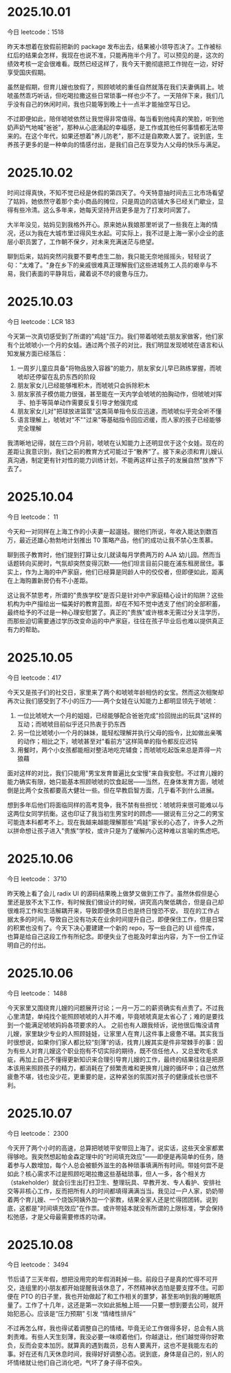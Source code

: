 # 2025.10.01

今日 leetcode：1518

昨天本想着在放假前把新的 package 发布出去，结果被小领导否决了。工作被标红后的结果会怎样，我现在也说不准，只能再拖半个月了。可以预见的是，这次的绩效考核一定会很难看。既然已经这样了，我今天干脆彻底把工作抛在一边，好好享受国庆假期。

虽然是假期，但育儿嫂也放假了，照顾唬唬的重任自然就落在我们夫妻俩肩上。唬唬虽然乖巧听话，但吃喝拉撒这些日常琐事一样也少不了。一天陪伴下来，我们几乎没有自己的休闲时间，我也只能等到晚上十一点半才能抽空写日记。

不过即便如此，陪伴唬唬依然让我觉得非常值得。每当看到他纯真的笑脸，听到他奶声奶气地喊"爸爸"，那种从心底涌起的幸福感，是工作或其他任何事情都无法带来的。在这个年代，如果还想着"养儿防老"，那不过是自欺欺人罢了。说到底，生养孩子更多的是一种单向的情感付出，是我们自己在享受为人父母的快乐与满足。

# 2025.10.02

时间过得真快，不知不觉已经是休假的第四天了。今天特意抽时间去三北市场看望了姑妈，她依然守着那个卖小商品的摊位，只是周边的店铺大多已经关门歇业，显得有些冷清。这么多年来，她每天坚持开店更多是为了打发时间罢了。

大半年没见，姑妈见到我格外开心。原来她从我娘那里听说了一些我在上海的情况，还以为我在大城市里过得风生水起。可实际上，我不过是上海一家小企业的底层小职员罢了，工作朝不保夕，对未来充满迷茫与绝望。

聊到后来，姑妈突然问我要不要考虑生二胎，我只能无奈地摇摇头，轻轻说了句："太难了。"身在乡下的亲戚很难真正理解我们这些进城务工人员的艰辛与不易，我们表面的平静背后，藏着说不尽的疲惫与压力。

# 2025.10.03

今日 leetcode：LCR 183

今天第一次真切感受到了所谓的"鸡娃"压力。我们带着唬唬去朋友家做客，他们家有个比唬唬小一个月的女娃。通过两个孩子的对比，我们明显发现唬唬在语言和认知发展方面已经落后：

1. 一周岁儿童应具备"将物品放入容器"的能力，朋友家女儿早已熟练掌握，而唬唬却还停留在乱扔东西的阶段
2. 朋友家女儿已经能够堆积木，而唬唬只会拆除积木
3. 朋友家孩子模仿能力很强，甚至能在一天内学会唬唬的拍胸动作，但唬唬对挥手、拍手等简单动作需要反复引导才勉强完成
4. 朋友家女儿对"把球放进篮筐"这类简单指令反应迅速，而唬唬似乎完全听不懂
5. 语言理解上，唬唬对"不""过来"等基础指令回应迟缓，而人家的孩子已经能够完全理解

我清晰地记得，就在三四个月前，唬唬在认知能力上还明显优于这个女娃。现在的差距让我意识到，我们之前的教育方式可能过于“散养”了。接下来必须和育儿嫂认真沟通，制定更有针对性的能力训练计划，不能再这样让孩子的发展自然"放养"下去了。

# 2025.10.04

今日 leetcode： 11

今天和一对同样在上海工作的小夫妻一起遛娃。据他们所说，年收入能达到数百万，最近还雄心勃勃地计划推出 T0 策略产品，他们的成功让我不禁心生羡慕。

聊到孩子教育时，他们提到打算让女儿就读每月学费两万的 AJA 幼儿园。然而当话题转向买房时，气氛却突然变得沉默——他们坦言目前只能在浦东租房居住。事实上，作为上海的中产家庭，他们已经算是同龄人中的佼佼者，但即便如此，距离在上海购置新房仍有不小差距。

这让我不禁思考，所谓的"贵族学校"是否只是针对中产家庭精心设计的陷阱？这些机构为中产描绘出一幅美好的教育蓝图，却在不知不觉中透支了他们的全部积蓄，最终给予的不过是一种心理安慰罢了。真正的"贵族"或许根本无需过分关注学历，而那些迫切需要通过学历改变命运的中产家庭，往往在孩子毕业后也难以提供真正有力的帮助。


# 2025.10.05

今日 leetcode：417

今天又是孩子们的社交日，家里来了两个和唬唬年龄相仿的女宝。然而这次相聚却再次让我们感受到了不小的压力——两个女娃在认知能力上都明显领先于唬唬：

1. 一位比唬唬大一个月的姐姐，已经能够配合爸爸完成"捡回抛出的玩具"这样的互动；而唬唬目前似乎还只热衷于扔东西
2. 另一位比唬唬小一个月的妹妹，能轻松理解并执行父母的指令，比如做出亲嘴的动作；相比之下，唬唬甚至对"看前方"这样简单的指令都反应迟钝
3. 用餐时，两个小女孩都能相对整洁地吃完辅食；而唬唬吃起饭来总是弄得一片狼藉

面对这样的对比，我们只能用"男宝发育普遍比女宝慢"来自我安慰。不过育儿嫂的能力确实有限，她只能基本照顾唬唬的饮食起居——当然，在身体发育方面，唬唬倒是比两个女孩都要高大健壮一些。但在早教启智方面，几乎看不到什么进展。

想到多年后他们将面临同样的高考竞争，我不禁有些担忧：唬唬将来很可能难以与这两位女同学抗衡。这也印证了我当初生男宝时的顾虑——据说有三分之二的男宝可能连本科都考不上。现在我越来越能理解那些"鸡娃"家长的心态了，许多人之所以拼命想让孩子进入"贵族"学校，或许只是为了缓解内心这种难以言喻的焦虑吧。


# 2025.10.06

今日 leetcode： 3710

昨天晚上看了会儿 radix UI 的源码结果晚上做梦又做到工作了。虽然休假但是心里还是放不太下工作，有时候我们做设计的时候，讲究高内聚低耦合，但是自己却很难将工作和生活解耦开来，导致即便休息日也是终日惶恐不安。
现在的工作占据太多的时间，导致自己没有功夫在业余时间提升自己，即便保住工作，但是日常的积累也没有了。今天下决心要建建一个新的 repo，写一些自己的 UI 组件库，也算是给自己这段工作有所纪念。即便失业了也能及时拿出内容，为下一份工作证明自己的付出。

# 2025.10.06

今日 leetcode： 1488

今天家里又围绕育儿嫂的问题展开讨论；一月一万二的薪资确实有点贵了。不过我心里清楚，单纯找个能照顾唬唬的人并不难，毕竟唬唬真是太省心了；难的是要找到一个能满足唬唬妈妈各项要求的人。
之前也有人跟我倾诉，说他很后悔没请育儿嫂，家里缺少专业的人照顾娃娃，让家里人在育儿这件事上疲惫不堪。其实我当时很想说，如果你们家人都比较“刻薄”的话，找育儿嫂其实是件非常棘手的事：因为有些人对育儿嫂这个职业抱有不切实际的期待，既不信任他人，又总爱吹毛求疵，再加上自己不懂得更新知识来合理引导育儿嫂的工作，最终的结果往往是把原本该用来照顾孩子的精力，都消耗在了频繁责难和更换育儿嫂的循环中；自己依然疲惫不堪，钱也没少花，更重要的是，这种紧张的氛围对孩子的健康成长也很不利。

# 2025.10.07

今日 leetcode： 2300

今天开了两个小时的高速，总算把唬唬平安带回上海了。说实话，这些天全家都累得够呛。我突然想起帕金森定理中的"时间填充效应"——即便是再简单的任务，随着参与人数增加，每个人总会被额外滋生的各种琐事填满所有时间。带娃何尝不是如此？核心需求不过是照顾吃喝拉撒这些基础琐事，但人一多，各个相关方（stakeholder）就会衍生出打扫卫生、整理玩具、早教开发、专人看护、安排社交等非核心工作，反而把所有人的时间都填得满满当当。我见过一户人家，奶奶带着两个育儿嫂、一个烧饭阿姨外加一个家教，结果全家人还是忙得团团转。说到底，这都是"时间填充效应"在作祟。或许带娃本就没有所谓的上限标准，学会保持松弛感，才是父母最需要修炼的功课。


# 2025.10.08

今日 leetcode： 3494

节后请了三天年假，想把没用完的年假消耗掉一些。前段日子是真的忙得不可开交，连组里的小朋友都开始提醒我该休息了，不然精神状态怕是要支撑不住。可即便在 PTO 的日子里，我也开始做起了和工作相关的噩梦，甚至影响到我的睡眠质量了。工作了十几年，这还是第一次如此抵触上班——只要一想到要去公司，就开始犯恶心。应该是“压力预期” 引发 “情绪性排斥”

不过再怎么样，我也得试着调整自己的情绪。毕竟无论工作做得多好，总会有人挑刺责难。有些人天生刻薄，我没必要一味顺着他们，你越退让，他们越觉得你好欺负，反而会变本加厉。就算真的遇到裁员，总有人要离开，这也不是我能左右的事。好在还有几天休息时间，我得好好调整心态。说到底，身体是自己的，别人的坏情绪就让他们自己消化吧，气坏了身子得不偿失。